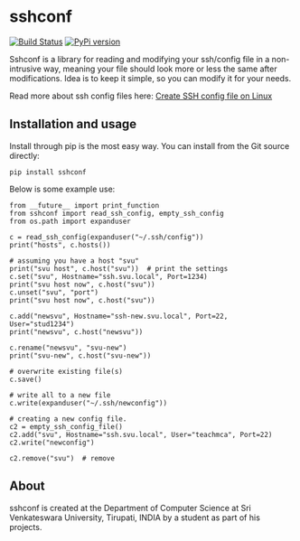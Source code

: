 
sshconf
===========

[![Build Status](https://travis-ci.com/sorend/sshconf.svg?branch=master)](https://travis-ci.com/sorend/sshconf)
[![PyPi version](https://pypip.in/v/sshconf/badge.png)](https://github.com/sorend/sshconf)

Sshconf is a library for reading and modifying your ssh/config file in a non-intrusive way, meaning
your file should look more or less the same after modifications. Idea is to keep it simple,
so you can modify it for your needs.

Read more about ssh config files here: [Create SSH config file on Linux](https://www.cyberciti.biz/faq/create-ssh-config-file-on-linux-unix/)


Installation and usage
---------------------------

Install through pip is the most easy way. You can install from the Git source directly:

    pip install sshconf


Below is some example use:

    from __future__ import print_function
    from sshconf import read_ssh_config, empty_ssh_config
    from os.path import expanduser

    c = read_ssh_config(expanduser("~/.ssh/config"))
    print("hosts", c.hosts())

    # assuming you have a host "svu"
    print("svu host", c.host("svu"))  # print the settings
    c.set("svu", Hostname="ssh.svu.local", Port=1234)
    print("svu host now", c.host("svu"))
    c.unset("svu", "port")
    print("svu host now", c.host("svu"))

    c.add("newsvu", Hostname="ssh-new.svu.local", Port=22, User="stud1234")
    print("newsvu", c.host("newsvu"))

    c.rename("newsvu", "svu-new")
    print("svu-new", c.host("svu-new"))

    # overwrite existing file(s)
    c.save()

    # write all to a new file
    c.write(expanduser("~/.ssh/newconfig"))

    # creating a new config file.
    c2 = empty_ssh_config_file()
    c2.add("svu", Hostname="ssh.svu.local", User="teachmca", Port=22)
    c2.write("newconfig")

    c2.remove("svu")  # remove




About
-----

sshconf is created at the Department of Computer Science at Sri Venkateswara University, Tirupati, INDIA by a student as part of his projects.
